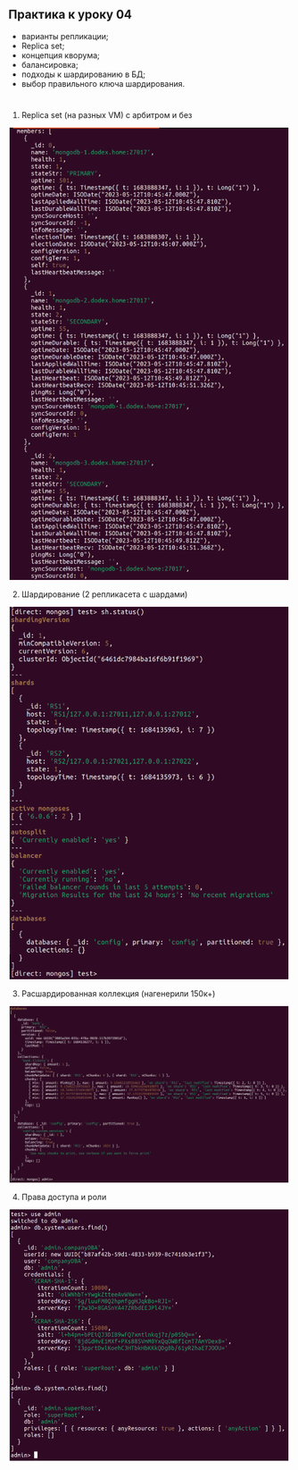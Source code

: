 ## Практика к уроку 04

* варианты репликации;
* Replica set;
* концепция кворума;
* балансировка;
* подходы к шардированию в БД;
* выбор правильного ключа шардирования.

#

1. Replica set (на разных VM) с арбитром и без

<p align="center"> 
<a href="https://raw.githubusercontent.com/Dodexq/otus_nosql/main/lesson04/screenshots/1.png" rel="some text"><img src="https://raw.githubusercontent.com/Dodexq/otus_nosql/main/lesson04/screenshots/1.png" alt="" width="500" /></a>
</p>

2. Шардирование (2 репликасета с шардами)

<p align="center"> 
<a href="https://raw.githubusercontent.com/Dodexq/otus_nosql/main/lesson04/screenshots/2.png" rel="some text"><img src="https://raw.githubusercontent.com/Dodexq/otus_nosql/main/lesson04/screenshots/2.png" alt="" width="500" /></a>
</p>

3. Расшардированная коллекция (нагенерили 150к+)

<p align="center"> 
<a href="https://raw.githubusercontent.com/Dodexq/otus_nosql/main/lesson04/screenshots/3.png" rel="some text"><img src="https://raw.githubusercontent.com/Dodexq/otus_nosql/main/lesson04/screenshots/3.png" alt="" width="500" /></a>
</p>

4. Права доступа и роли

<p align="center"> 
<a href="https://raw.githubusercontent.com/Dodexq/otus_nosql/main/lesson04/screenshots/4.png" rel="some text"><img src="https://raw.githubusercontent.com/Dodexq/otus_nosql/main/lesson04/screenshots/4.png" alt="" width="500" /></a>
</p>